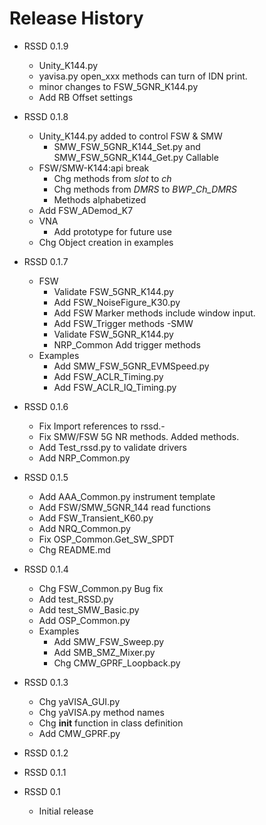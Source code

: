 Release History
=====================================================================
- RSSD 0.1.9
    - Unity_K144.py
    - yavisa.py open_xxx methods can turn of IDN print.
    - minor changes to FSW_5GNR_K144.py
    - Add RB Offset settings
      
- RSSD 0.1.8
    - Unity_K144.py added to control FSW & SMW
        - SMW_FSW_5GNR_K144_Set.py and SMW_FSW_5GNR_K144_Get.py Callable
    - FSW/SMW-K144:api break
        - Chg methods from _slot_ to _ch_
        - Chg methods from _DMRS_ to _BWP_Ch_DMRS_
        - Methods alphabetized
    - Add FSW_ADemod_K7
    - VNA
        - Add prototype for future use
    - Chg Object creation in examples
- RSSD 0.1.7
    - FSW
        - Validate FSW_5GNR_K144.py
        - Add FSW_NoiseFigure_K30.py
        - Add FSW Marker methods include window input.
        - Add FSW_Trigger methods
    -SMW
        - Validate FSW_5GNR_K144.py
        - NRP_Common Add trigger methods
    - Examples
        - Add SMW_FSW_5GNR_EVMSpeed.py
        - Add FSW_ACLR_Timing.py
        - Add FSW_ACLR_IQ_Timing.py
- RSSD 0.1.6
     - Fix Import references to rssd.- 
     - Fix SMW/FSW 5G NR methods.  Added methods.
     - Add Test_rssd.py to validate drivers
     - Add NRP_Common.py
 - RSSD 0.1.5 
     - Add AAA_Common.py instrument template
     - Add FSW/SMW_5GNR_144 read functions
     - Add FSW_Transient_K60.py
     - Add NRQ_Common.py
     - Fix OSP_Common.Get_SW_SPDT
     - Chg README.md
 - RSSD 0.1.4 
     - Chg FSW_Common.py Bug fix
     - Add test_RSSD.py
     - Add test_SMW_Basic.py
     - Add OSP_Common.py
     - Examples
         - Add SMW_FSW_Sweep.py
         - Add SMB_SMZ_Mixer.py
         - Chg CMW_GPRF_Loopback.py
 - RSSD 0.1.3
      - Chg yaVISA_GUI.py
      - Chg yaVISA.py method names
      - Chg __init__ function in class definition
      - Add CMW_GPRF.py
 - RSSD 0.1.2
 - RSSD 0.1.1
 - RSSD 0.1
      - Initial release
    
    
